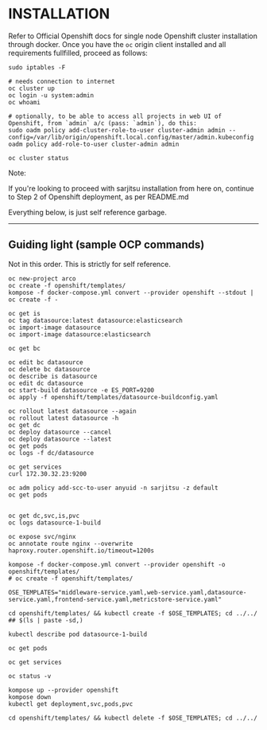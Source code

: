 # INSTALLATION

Refer to Official Openshift docs for single node Openshift cluster installation through docker.
Once you have the `oc` origin client installed and all requirements fullfilled, proceed as follows:

```
sudo iptables -F

# needs connection to internet
oc cluster up
oc login -u system:admin
oc whoami

# optionally, to be able to access all projects in web UI of Openshift, from `admin` a/c (pass: `admin`), do this:
sudo oadm policy add-cluster-role-to-user cluster-admin admin --config=/var/lib/origin/openshift.local.config/master/admin.kubeconfig
oadm policy add-role-to-user cluster-admin admin

oc cluster status
```

Note:

If you're looking to proceed with sarjitsu installation from here on, continue to Step 2 of Openshift deployment, as per README.md

Everything below, is just self reference garbage.

---


## Guiding light (sample OCP commands)

Not in this order. This is strictly for self reference.

```
oc new-project arco
oc create -f openshift/templates/
kompose -f docker-compose.yml convert --provider openshift --stdout | oc create -f -

oc get is
oc tag datasource:latest datasource:elasticsearch
oc import-image datasource
oc import-image datasource:elasticsearch

oc get bc

oc edit bc datasource
oc delete bc datasource
oc describe is datasource
oc edit dc datasource
oc start-build datasource -e ES_PORT=9200
oc apply -f openshift/templates/datasource-buildconfig.yaml

oc rollout latest datasource --again
oc rollout latest datasource -h
oc get dc
oc deploy datasource --cancel
oc deploy datasource --latest
oc get pods
oc logs -f dc/datasource

oc get services
curl 172.30.32.23:9200

oc adm policy add-scc-to-user anyuid -n sarjitsu -z default
oc get pods


oc get dc,svc,is,pvc
oc logs datasource-1-build

oc expose svc/nginx
oc annotate route nginx --overwrite haproxy.router.openshift.io/timeout=1200s
```


```
kompose -f docker-compose.yml convert --provider openshift -o openshift/templates/
# oc create -f openshift/templates/

OSE_TEMPLATES="middleware-service.yaml,web-service.yaml,datasource-service.yaml,frontend-service.yaml,metricstore-service.yaml"

cd openshift/templates/ && kubectl create -f $OSE_TEMPLATES; cd ../../
## $(ls | paste -sd,)

kubectl describe pod datasource-1-build

oc get pods

oc get services

oc status -v

kompose up --provider openshift
kompose down
kubectl get deployment,svc,pods,pvc

cd openshift/templates/ && kubectl delete -f $OSE_TEMPLATES; cd ../../

```
